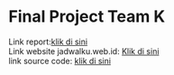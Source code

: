# Final Project Team K

Link report:[klik di sini](http://jadwalku.web.id)
<br>
Link website jadwalku.web.id: [Klik di sini](http://jadwalku.web.id/)
<br>
link source code: [klik di sini](SourceCodeIMK)
